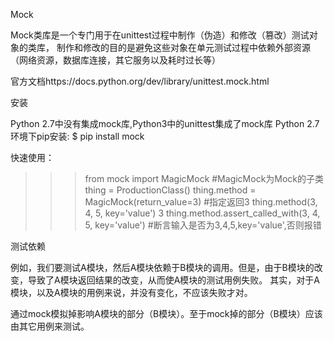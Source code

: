 Mock

Mock类库是一个专门用于在unittest过程中制作（伪造）和修改（篡改）测试对象的类库，
制作和修改的目的是避免这些对象在单元测试过程中依赖外部资源（网络资源，数据库连接，其它服务以及耗时过长等）

官方文档https://docs.python.org/dev/library/unittest.mock.html

安装

Python 2.7中没有集成mock库,Python3中的unittest集成了mock库
Python 2.7环境下pip安装:
$ pip install mock



快速使用：
>>> from mock import MagicMock      #MagicMock为Mock的子类
>>> thing = ProductionClass()
>>> thing.method = MagicMock(return_value=3)
#指定返回3
>>> thing.method(3, 4, 5, key='value')
3
>>> thing.method.assert_called_with(3, 4, 5, key='value')
#断言输入是否为3,4,5,key='value',否则报错





测试依赖

例如，我们要测试A模块，然后A模块依赖于B模块的调用。但是，由于B模块的改变，导致了A模块返回结果的改变，从而使A模块的测试用例失败。
其实，对于A模块，以及A模块的用例来说，并没有变化，不应该失败才对。

通过mock模拟掉影响A模块的部分（B模块）。至于mock掉的部分（B模块）应该由其它用例来测试。


